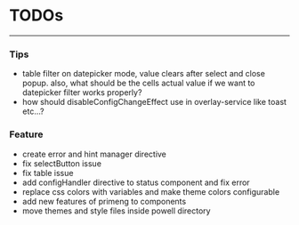 # TODOs

---

### Tips

- table filter on datepicker mode, value clears after select and close popup. also, what should be the cells actual
  value if we want to datepicker filter works properly?
- how should disableConfigChangeEffect use in overlay-service like toast etc...?

### Feature

- create error and hint manager directive
- fix selectButton issue
- fix table issue
- add configHandler directive to status component and fix error
- replace css colors with variables and make theme colors configurable
- add new features of primeng to components
- move themes and style files inside powell directory
